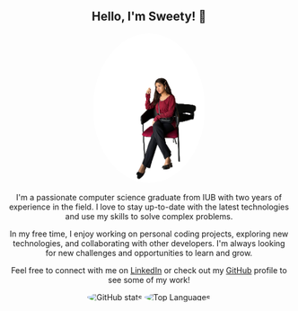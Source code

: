 <!DOCTYPE html>
<html>
<head>
  <title>My Portfolio</title>
  <style>
    img {
      border-radius: 50%;
      max-width: 200px;
      height: auto;
    }
  </style>
</head>
<body>
  <h2 align="center"><b>Hello, I'm Sweety! 👋</b></h2>
  <p align="center">
    <img src="https://raw.githubusercontent.com/sweetybaruah/sweetybaruah/main/sweety_img.png" alt="animated" />
  </p>
  <p align="center">I'm a passionate computer science graduate from IUB with two years of experience in the field. I love to stay up-to-date with the latest technologies and use my skills to solve complex problems. </p>
  <p align="center">In my free time, I enjoy working on personal coding projects, exploring new technologies, and collaborating with other developers. I'm always looking for new challenges and opportunities to learn and grow.</p>
  <p align="center">Feel free to connect with me on <a href="https://www.linkedin.com/in/sweetybaruah/">LinkedIn</a> or check out my <a href="https://github.com/sweetybaruah">GitHub</a> profile to see some of my work!</p>
  <p align="center">
    <img src="https://github-readme-stats.vercel.app/api?username=sweetybaruah&show_icons=true&theme=radical" alt="GitHub stats" height="180" />
    <img src="https://github-readme-stats.vercel.app/api/top-langs/?username=sweetybaruah&layout=compact&theme=radical" alt="Top Languages" height="180" />
  </p>
</body>
</html>
